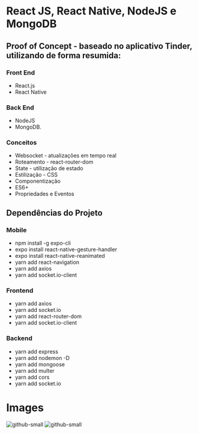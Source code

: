 # React JS, React Native, NodeJS e MongoDB

## Proof of Concept - baseado no aplicativo Tinder, utilizando de forma resumida:

### Front End
  * React.js
  * React Native
  
### Back End
  * NodeJS
  * MongoDB.

### Conceitos
  * Websocket - atualizações em tempo real
  * Roteamento - react-router-dom
  * State - utilização de estado
  * Estilização - CSS
  * Componentização
  * ES6+
  * Propriedades e Eventos

## Dependências do Projeto

### Mobile
  * npm install -g expo-cli
  * expo install react-native-gesture-handler
  * expo install react-native-reanimated
  * yarn add react-navigation
  * yarn add axios
  * yarn add socket.io-client

### Frontend
  * yarn add axios
  * yarn add socket.io
  * yarn add react-router-dom
  * yarn add socket.io-client

### Backend 
  * yarn add express
  * yarn add nodemon -D
  * yarn add mongoose
  * yarn add multer
  * yarn add cors
  * yarn add socket.io

# Images
![github-small](https://user-images.githubusercontent.com/70285547/92416023-ea035580-f131-11ea-91cc-e3655b24a118.png)
![github-small](https://user-images.githubusercontent.com/70285547/92416230-efad6b00-f132-11ea-8ba2-5f82b448c679.png)


